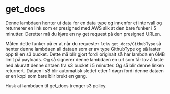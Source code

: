 # get_docs

Denne lambdaen henter ut data for en data type og innenfor et intervall og returnerer en link som 
er presigned med AWS slik at den bare funker i 5 minutter.
Deretter må du kjøre en ny get request på den presigned URLen. 

Måten dette funker på er at når du requester f.eks ```get_docs/GithubType``` så
henter denne lambdaen all dataen som er av type GithubType og så laster opp til en s3 bucket.
Dette må blir gjort fordi originalt så har lambda en 6MB limit på payloads. Og så signerer denne
lambdaen en url som får lov å laste ned akuratt denne dataen fra s3 bucket i 5 minutter. Og så blir
denne linken returnert. Dataen i s3 blir automatisk slettet etter 1 døgn fordi denne dataen er en
kopi som bare blir brukt en gang. 

Husk at lambdaen til get_docs trenger s3 policy.
